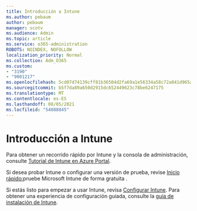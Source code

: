 ```yaml
---
title: Introducción a Intune
ms.author: pebaum
author: pebaum
manager: scotv
ms.audience: Admin
ms.topic: article
ms.service: o365-administration
ROBOTS: NOINDEX, NOFOLLOW
localization_priority: Normal
ms.collection: Adm_O365
ms.custom:
- "3190"
- "9001217"
ms.openlocfilehash: 5cd07d74139cff81b36504d2fa69a1e56334a58c72a041d965a1d80c55ee3d7e
ms.sourcegitcommit: b5f7da89a650d2915dc652449623c78be6247175
ms.translationtype: MT
ms.contentlocale: es-ES
ms.lasthandoff: 08/05/2021
ms.locfileid: "54088845"
---
```

# <a name="getting-started-with-intune"></a>Introducción a Intune

Para obtener un recorrido rápido por Intune y la consola de administración, consulte [Tutorial de Intune en Azure Portal](https://docs.microsoft.com/mem/intune/fundamentals/tutorial-walkthrough-endpoint-manager).

Si desea probar Intune o configurar una versión de prueba, revise [Inicio rápido:](https://docs.microsoft.com/intune/fundamentals/free-trial-sign-up)pruebe Microsoft Intune de forma gratuita .

Si estás listo para empezar a usar Intune, revisa [Configurar Intune](https://docs.microsoft.com/mem/intune/fundamentals/setup-steps). Para obtener una experiencia de configuración guiada, consulte la [guía de instalación de Intune](https://admin.microsoft.com/AdminPortal/Home?ref=/modernonboarding/intunesetupguide).